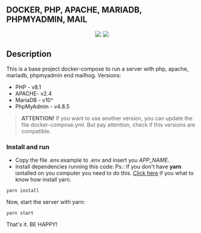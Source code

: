 ## DOCKER, PHP, APACHE, MARIADB, PHPMYADMIN, MAIL

<p align="center">
  <img src="http://img.shields.io/static/v1?label=docker%20build&message=EM%20automated&color=BLUE&style=for-the-badge"/>
  <img src="http://img.shields.io/static/v1?label=license&message=MIT&color=GREEN&style=for-the-badge"/>
</p>

## Description

This is a base project docker-compose to run a server with php, apache, mariadb, phpmyadmin end mailhog. Versions:
  - PHP - v8.1
  - APACHE- v2.4
  - MariaDB - v10^
  - PhpMyAdmin - v4.8.5

> **ATTENTION!** If you want to use another version, you can update the file docker-compose.yml.
> But pay attention, check if this versions are compatible.

### Install and run

 - Copy the file .env.example to .env and insert you _APP_NAME_.
 - Install dependencies running this code:
 Ps.: If you don't have __yarn__ isntalled on you computer you need to do this. [Click here](https://classic.yarnpkg.com/lang/en/docs/install/) if you what to know how install yarn.

```
yarn install
```

Now, start the server with yarn:

```
yarn start
```

That's it. BE HAPPY!
